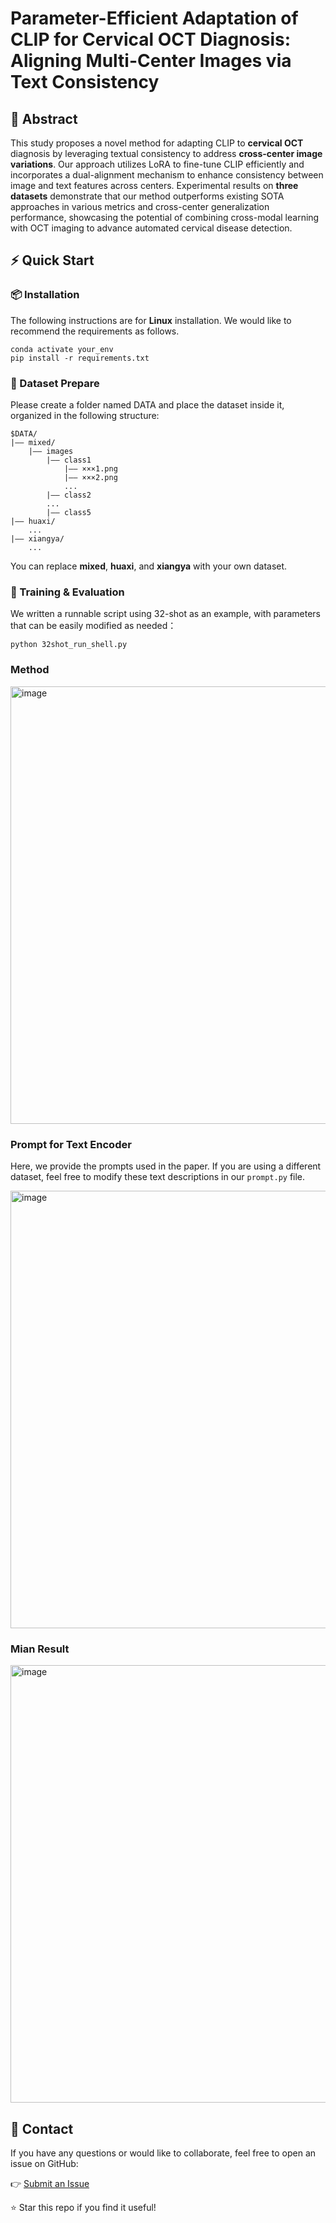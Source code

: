 # Parameter-Efficient Adaptation of CLIP for Cervical OCT Diagnosis: Aligning Multi-Center Images via Text Consistency



## 📝 Abstract

This study proposes a novel method for adapting CLIP to **cervical OCT** diagnosis by leveraging textual consistency to address **cross-center image variations**. Our approach utilizes LoRA to fine-tune CLIP efficiently and incorporates a dual-alignment mechanism to enhance consistency between image and text features across centers. Experimental results on **three datasets** demonstrate that our method outperforms existing SOTA approaches in various metrics and cross-center generalization performance, showcasing the potential of combining cross-modal learning with OCT imaging to advance automated cervical disease detection. 

## ⚡️ Quick Start



### 📦 Installation

The following instructions are for **Linux** installation. We would like to recommend the requirements as follows.

```
conda activate your_env
pip install -r requirements.txt  
```

### 📁 Dataset Prepare

Please create a folder named DATA and place the dataset inside it, organized in the following structure:

```
$DATA/
|–– mixed/
    |–– images
        |–– class1
            |–– ×××1.png
            |–– ×××2.png
            ...
        |–– class2
        ...
        |–– class5
|–– huaxi/
    ...
|–– xiangya/
    ...
```
You can replace **mixed**, **huaxi**, and **xiangya** with your own dataset.


### 🚀 Training & Evaluation

We written a runnable script using 32-shot as an example, with parameters that can be easily modified as needed：
```
python 32shot_run_shell.py
```
### Method

<img src="https://github.com/user-attachments/assets/4d89936f-b93b-4317-a099-4a0d1b85b61f" alt="image" width="700"/>



### Prompt for Text Encoder

Here, we provide the prompts used in the paper. If you are using a different dataset, feel free to modify these text descriptions in our `prompt.py` file.

<img src="https://github.com/user-attachments/assets/9d869c94-b3ef-41f3-8f75-3a8af6d74511" alt="image" width="700"/>

### Mian Result

<img src="https://github.com/user-attachments/assets/2c497714-f92f-4b9f-aa11-0e53849d32d8" alt="image" width="700"/>

## 💬 Contact

If you have any questions or would like to collaborate, feel free to open an issue on GitHub:

👉 [Submit an Issue](https://github.com/rabbit-my/DAPD/issues)

⭐ Star this repo if you find it useful!


